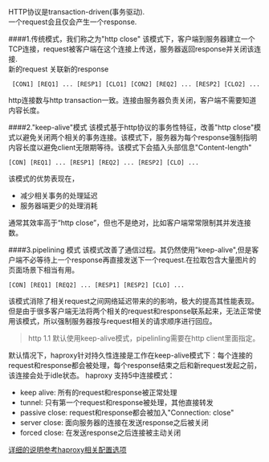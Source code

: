 HTTP协议是transaction-driven(事务驱动).  
一个request会且仅会产生一个response.

####1.传统模式，我们称之为"http close"
该模式下，客户端到服务器建立一个TCP连接，request被客户端在这个连接上传送，服务器返回response并关闭该连接.  
新的request 关联新的response

```
 [CON1] [REQ1] ... [RESP1] [CLO1] [CON2] [REQ2] ... [RESP2] [CLO2] ...
```

http连接数与http transaction一致。连接由服务器负责关闭，客户端不需要知道内容长度。

####2."keep-alive"模式
该模式基于http协议的事务性特征，改善"http close"模式以避免关闭两个相关的事务连接。该模式下，服务器为每个response强制指明内容长度以避免client无限期等待。该模式下会插入头部信息"Content-length"
```
[CON] [REQ1] ... [RESP1] [REQ2] ... [RESP2] [CLO] ...
```
该模式的优势表现在，
- 减少相关事务的处理延迟
- 服务器端更少的处理消耗

通常其效率高于“http close”，但也不是绝对，比如客户端常常限制其并发连接数。

####3.pipelining 模式
该模式改善了通信过程。其仍然使用"keep-alive",但是客户端不必等待上一个response再直接发送下一个request.在拉取包含大量图片的页面场景下相当有用。  
```
[CON] [REQ1] [REQ2] ... [RESP1] [RESP2] [CLO] ...
```
该模式消除了相关request之间网络延迟带来的的影响，极大的提高其性能表现。  
但是由于很多客户端无法将两个相关的request和response联系起来，无法正常使用该模式，所以强制服务器按与request相关的请求顺序进行回应。
> http 1.1 默认使用keep-alive模式，pipelinling需要在http client里面指定。  

默认情况下，haproxy针对持久性连接是工作在keep-alive模式下：每个连接的request和response都会被处理，每个response结束之后和新request发起之前，该连接会处于idle状态。
haproxy 支持5中连接模式：
- keep alive: 所有的request和response被正常处理
- tunnel: 只有第一个request和response被处理，其他直接转发
- passive close: request和response都会被加入"Connection: close"
- server close: 面向服务器的连接在发送response之后被关闭
- forced close: 在发送response之后连接被主动关闭  

[详细的说明参考haproxy相关配置选项](/1quick-reminder-about-http.html)
